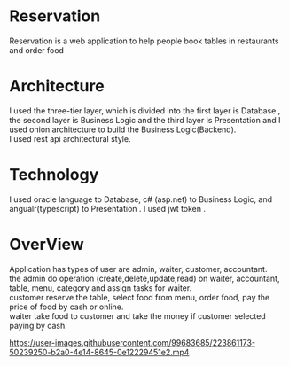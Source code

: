 # Reservation
Reservation is a web application to help people book tables in restaurants and order food
# Architecture
I used the three-tier layer, which is divided into the first layer is Database , the second layer is Business Logic and the third layer is Presentation
and I used onion architecture to build the Business Logic(Backend).
<br>
I used rest api architectural style.
# Technology
I used oracle language to Database, c# (asp.net) to Business Logic, and angualr(typescript) to Presentation .
I used jwt token .
<br>
# OverView
Application has types of user are admin, waiter, customer, accountant.<br>
the admin do operation (create,delete,update,read)  on waiter, accountant, table, menu, category and assign tasks for waiter.
<br>
customer reserve the table, select food from menu, order food, pay the price of food by cash or online. 
<br>
waiter take food to customer and take the money if customer selected paying by cash.

https://user-images.githubusercontent.com/99683685/223861173-50239250-b2a0-4e14-8645-0e12229451e2.mp4

